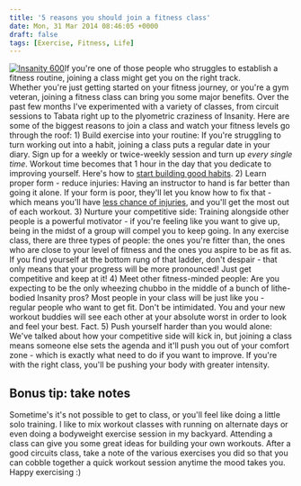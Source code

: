 ```yaml
---
title: '5 reasons you should join a fitness class'
date: Mon, 31 Mar 2014 08:46:05 +0000
draft: false
tags: [Exercise, Fitness, Life]
---
```


[![Insanity 600](http://gerard.interwebworld.co.uk/files/2014/03/insanity1-300x181.jpg)](http://gerard.interwebworld.co.uk/files/2014/03/insanity1.jpg)If you're one of those people who struggles to establish a fitness routine, joining a class might get you on the right track. Whether you're just getting started on your fitness journey, or you're a gym veteran, joining a fitness class can bring you some major benefits. Over the past few months I've experimented with a variety of classes, from circuit sessions to Tabata right up to the plyometric craziness of Insanity. Here are some of the biggest reasons to join a class and watch your fitness levels go through the roof: 1) Build exercise into your routine: If you're struggling to turn working out into a habit, joining a class puts a regular date in your diary. Sign up for a weekly or twice-weekly session and turn up _every single time_. Workout time becomes that 1 hour in the day that you dedicate to improving yourself. Here's how to [start building good habits](http://www.lifehack.org/articles/productivity/18-tricks-to-make-new-habits-stick.html). 2) Learn proper form - reduce injuries: Having an instructor to hand is far better than going it alone. If your form is poor, they'll let you know how to fix that - which means you'll have [less chance of injuries](http://uk.askmen.com/sports/bodybuilding_150/155_fitness_tip.html), and you'll get the most out of each workout. 3) Nurture your competitive side: Training alongside other people is a powerful motivator - if you're feeling like you want to give up, being in the midst of a group will compel you to keep going. In any exercise class, there are three types of people: the ones you're fitter than, the ones who are close to your level of fitness and the ones you aspire to be as fit as. If you find yourself at the bottom rung of that ladder, don't despair - that only means that your progress will be more pronounced! Just get competitive and keep at it! 4) Meet other fitness-minded people: Are you expecting to be the only wheezing chubbo in the middle of a bunch of lithe-bodied Insanity pros? Most people in your class will be just like you - regular people who want to get fit. Don't be intimidated. You and your new workout buddies will see each other at your absolute worst in order to look and feel your best. Fact. 5) Push yourself harder than you would alone: We've talked about how your competitive side will kick in, but joining a class means someone else sets the agenda and it'll push you out of your comfort zone - which is exactly what need to do if you want to improve. If you're with the right class, you'll be pushing your body with greater intensity.

Bonus tip: take notes
---------------------

Sometime's it's not possible to get to class, or you'll feel like doing a little solo training. I like to mix workout classes with running on alternate days or even doing a bodyweight exercise session in my backyard. Attending a class can give you some great ideas for building your own workouts. After a good circuits class, take a note of the various exercises you did so that you can cobble together a quick workout session anytime the mood takes you. Happy exercising :)